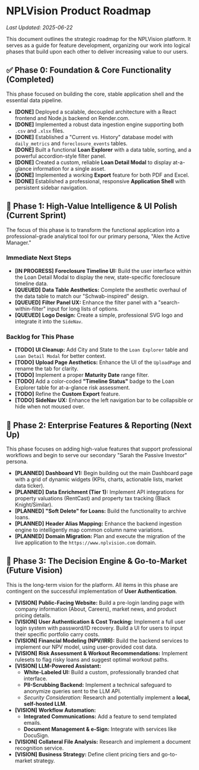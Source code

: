 # NPLVision Product Roadmap

*Last Updated: 2025-06-22*

This document outlines the strategic roadmap for the NPLVision platform. It serves as a guide for feature development, organizing our work into logical phases that build upon each other to deliver increasing value to our users.

## ✅ Phase 0: Foundation & Core Functionality (Completed)

This phase focused on building the core, stable application shell and the essential data pipeline.

* **[DONE]** Deployed a scalable, decoupled architecture with a React frontend and Node.js backend on Render.com.
* **[DONE]** Implemented a robust data ingestion engine supporting both `.csv` and `.xlsx` files.
* **[DONE]** Established a "Current vs. History" database model with `daily_metrics` and `foreclosure_events` tables.
* **[DONE]** Built a functional **Loan Explorer** with a data table, sorting, and a powerful accordion-style filter panel.
* **[DONE]** Created a custom, reliable **Loan Detail Modal** to display at-a-glance information for a single asset.
* **[DONE]** Implemented a working **Export** feature for both PDF and Excel.
* **[DONE]** Established a professional, responsive **Application Shell** with persistent sidebar navigation.

## 🔨 Phase 1: High-Value Intelligence & UI Polish (Current Sprint)

The focus of this phase is to transform the functional application into a professional-grade analytical tool for our primary persona, "Alex the Active Manager."

### Immediate Next Steps
* **[IN PROGRESS]** **Foreclosure Timeline UI:** Build the user interface within the Loan Detail Modal to display the new, state-specific foreclosure timeline data.
* **[QUEUED]** **Data Table Aesthetics:** Complete the aesthetic overhaul of the data table to match our "Schwab-inspired" design.
* **[QUEUED]** **Filter Panel UX:** Enhance the filter panel with a "search-within-filter" input for long lists of options.
* **[QUEUED]** **Logo Design:** Create a simple, professional SVG logo and integrate it into the `SideNav`.

### Backlog for This Phase
* **[TODO]** **UI Cleanup:** Add City and State to the `Loan Explorer` table and `Loan Detail Modal` for better context.
* **[TODO]** **Upload Page Aesthetics:** Enhance the UI of the `UploadPage` and rename the tab for clarity.
* **[TODO]** Implement a proper **Maturity Date** range filter.
* **[TODO]** Add a color-coded **"Timeline Status"** badge to the Loan Explorer table for at-a-glance risk assessment.
* **[TODO]** Refine the **Custom Export** feature.
* **[TODO]** **SideNav UX:** Enhance the left navigation bar to be collapsible or hide when not moused over.

## 🚀 Phase 2: Enterprise Features & Reporting (Next Up)

This phase focuses on adding high-value features that support professional workflows and begin to serve our secondary "Sarah the Passive Investor" persona.

* **[PLANNED]** **Dashboard V1:** Begin building out the main Dashboard page with a grid of dynamic widgets (KPIs, charts, actionable lists, market data ticker).
* **[PLANNED]** **Data Enrichment (Tier 1):** Implement API integrations for property valuations (RentCast) and property tax tracking (Black Knight/Similar).
* **[PLANNED]** **"Soft Delete" for Loans:** Build the functionality to archive loans.
* **[PLANNED]** **Header Alias Mapping:** Enhance the backend ingestion engine to intelligently map common column name variations.
* **[PLANNED]** **Domain Migration:** Plan and execute the migration of the live application to the `https://www.nplvision.com` domain.

## 🧠 Phase 3: The Decision Engine & Go-to-Market (Future Vision)

This is the long-term vision for the platform. All items in this phase are contingent on the successful implementation of **User Authentication**.

* **[VISION]** **Public-Facing Website:** Build a pre-login landing page with company information (About, Careers), market news, and product pricing details.
* **[VISION]** **User Authentication & Cost Tracking:** Implement a full user login system with password/ID recovery. Build a UI for users to input their specific portfolio carry costs.
* **[VISION]** **Financial Modeling (NPV/IRR):** Build the backend services to implement our NPV model, using user-provided cost data.
* **[VISION]** **Risk Assessment & Workout Recommendations:** Implement rulesets to flag risky loans and suggest optimal workout paths.
* **[VISION]** **LLM-Powered Assistant:**
  * **White-Labeled UI:** Build a custom, professionally branded chat interface.
  * **PII-Scrubbing Backend:** Implement a technical safeguard to anonymize queries sent to the LLM API.
  * *Security Consideration:* Research and potentially implement a **local, self-hosted LLM**.
* **[VISION]** **Workflow Automation:**
  * **Integrated Communications:** Add a feature to send templated emails.
  * **Document Management & e-Sign:** Integrate with services like DocuSign.
* **[VISION]** **Collateral File Analysis:** Research and implement a document recognition service.
* **[VISION]** **Business Strategy:** Define client pricing tiers and go-to-market strategy.